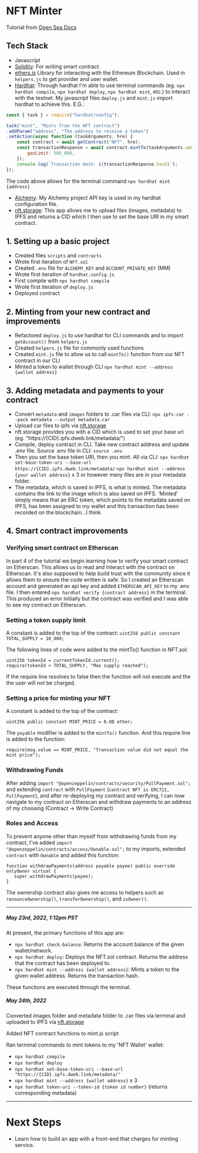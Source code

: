 # NFT Minter
Tutorial from [Open Sea Docs](https://docs.opensea.io/docs/creating-an-nft-contract)

## Tech Stack
- Javascript
- [Solidity](https://docs.soliditylang.org/en/v0.8.14/): For writing smart contract.
- [ethers.js](https://docs.ethers.io/v5/) Library for interacting with the Ethereum Blockchain. Used in `helpers.js` to get provider and user wallet.
- [Hardhat](https://hardhat.org/): Through hardhat I'm able to use terminal commands (eg. `npx hardhat compile`, `npx hardhat deploy`, `npx hardhat mint`, etc.) to interact with the testnet. My javascript files `deploy.js` and `mint.js` import hardhat to achieve this. E.G.:

```js
const { task } = require("hardhat/config");

task("mint", "Mints from the NFT contract")
.addParam("address", "The address to receive a token")
.setAction(async function (taskArguments, hre) {
    const contract = await getContract("NFT", hre);
    const transactionResponse = await contract.mintTo(taskArguments.address, {
        gasLimit: 500_000,
    });
    console.log(`Transaction Hash: ${transactionResponse.hash}`);
});
```
The code above allows for the terminal command `npx hardhat mint {address}`

- [Alchemy](https://www.alchemy.com/): My Alchemy project API key is used in my hardhat configuration file.
- [nft.storage](https://nft.storage/): This app allows me to upload files (images, metadata) to IPFS and returns a CID which I then use to set the base URI in my smart contract.

## 1. Setting up a basic project
- Created files `scripts` and `contracts`
- Wrote first iteration of `NFT.sol`
- Created `.env` file for `ALCHEMY_KEY` and `ACCOUNT_PRIVATE_KEY` (MM)
- Wrote first iteration of `hardhat.config.js`
- First compile with `npx hardhat compile`
- Wrote first iteration of `deploy.js`
- Deployed contract

## 2. Minting from your new contract and improvements
- Refactored `deploy.js` to use hardhat for CLI commands and to import `getAccount()` from `helpers.js`
- Created `helpers.js` file for commonly used functions
- Created `mint.js` file to allow us to call `mintTo()` function from our NFT contract in our CLI
- Minted a token to wallet through CLI `npx hardhat mint --address {wallet address}`


## 3. Adding metadata and payments to your contract
- Convert `metadata` and `images` folders to .car files via CLI: `npx ipfs-car --pack metadata --output metadata.car`
- Upload car files to ipfs via [nft.storage](https://nft.storage/)
- nft.storage provides you with a CID which is used to set your base uri (eg. "https://{CID}.ipfs.dweb.link/metadata/")
- Compile, deploy contract in CLI. Take new contract address and update .env file. Source .env file in CLI: `source .env`
- Then you set the base token URI, then you mint. All via CLI:
`npx hardhat set-base-token-uri --base-url https://{CID}.ipfs.dweb.link/metadata/`
`npx hardhat mint --address {your wallet address}` x 3 or however many files are in your metadata folder.
- The metadata, which is saved in IPFS, is what is minted. The metadata contains the link to the image which is also saved on IPFS. 'Minted' simply means that an ERC token, which points to the metadata saved on IPFS, has been assigned to my wallet and this transaction has been recorded on the blockchain...I think.



## 4. Smart contract improvements

### Verifying smart contract on Etherscan
In part 4 of the tutorial we begin learning how to verify your smart contract on Etherscan. This allows us to read and interact with the contract on Etherscan. It's also supposed to help build trust with the community since it allows them to ensure the code written is safe. So I created an Etherscan account and generated an api key and added `ETHERSCAN_API_KEY` to my .env file. I then entered `npx hardhat verify {contract address}` in the terminal. This produced an error initially but the contract was verified and I was able to see my contract on Etherscan.

### Setting a token supply limit
A constant is added to the top of the contract:
`uint256 public constant TOTAL_SUPPLY = 10_000;`

The following lines of code were added to the mintTo() function in NFT.sol:

```sol
uint256 tokenId = currentTokenId.current();
require(tokenId < TOTAL_SUPPLY, "Max supply reached");
```


If the require line resolves to false then the function will not execute and the the user will not be charged.

### Setting a price for minting your NFT
A constant is added to the top of the contract:

`uint256 public constant MINT_PRICE = 0.08 ether;`

The `payable` modifier is added to the `mintTo()` function. And this require line is added to the function:

`require(msg.value == MINT_PRICE, "Transaction value did not equal the mint price");`

### Withdrawing Funds
After adding `import "@openzeppelin/contracts/security/PullPayment.sol";` and extending `contract` with `PullPayment` (`contract NFT is ERC721, PullPayment`), and after re-deploying my contract and verifying, I can now navigate to my contract on Etherscan and withdraw payments to an address of my choosing (Contract -> Write Contract)

### Roles and Access
To prevent anyone other than myself from withdrawing funds from my contract, I've added `import "@openzeppelin/contracts/access/Ownable.sol";` to my imports, extended `contract` with `Ownable` and added this function:

```sol
function withdrawPayments(address payable payee) public override onlyOwner virtual {
   super.withdrawPayments(payee);
}
```

The ownership contract also gives me access to helpers such as `renounceOwnership()`, `transferOwnership()`, and `isOwner()`.

---

##### May 23rd, 2022, 1:12pm PST

At present, the primary functions of this app are:
- `npx hardhat check-balance`: Returns the account balance of the given wallet/network.
- `npx hardhat deploy`: Deploys the NFT.sol contract. Returns the address that the contract has been deployed to.
- `npx hardhat mint --address {wallet address}`: Mints a token to the given wallet address. Returns the transaction hash.

These functions are executed through the terminal.

##### May 24th, 2022

Converted images folder and metadata folder to .car files via terminal and uploaded to IPFS via [nft.storage](https://nft.storage/)

Added NFT contract functions to mint.js script

Ran terminal commands to mint tokens to my 'NFT Wallet' wallet:
- `npx hardhat compile`
- `npx hardhat deploy`
- `npx hardhat set-base-token-uri --base-url "https://{CID}.ipfs.dweb.link/metadata/"`
- `npx hardhat mint --address {wallet address}` x 3
- `npx hardhat token-uri --token-id {token id number}` (returns corresponding metadata)

---

# Next Steps

- Learn how to build an app with a front-end that charges for minting service.





